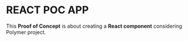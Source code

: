 # REACT POC APP

This **Proof of Concept** is about creating a **React component** considering Polymer project.